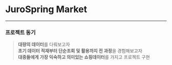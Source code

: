 # JuroSpring Market
------------
### 프로젝트 동기
> **대량의 데이터**를 다뤄보고자<br/>
> **초기 데이터 적재부터 단순조회 및 활용까지 전 과정**을 경험해보고자<br/>
> **대중들에게 가장 익숙하고 의미있는 쇼핑데이터**를 가지고 프로젝트 구현<br/>
